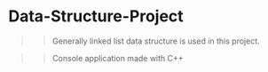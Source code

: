 # Data-Structure-Project

>> Generally linked list data structure is used in this project.

>> Console application made with C++
